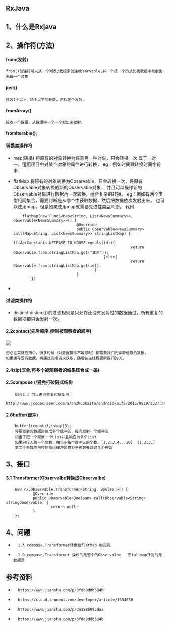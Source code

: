 ##	RxJava

##	1、什么是Rxjava


##	2、操作符(方法)
####	from(发射)
	from()创建符可以从一个列表/数组来创建Observable,并一个接一个的从列表数组中发射出来每一个对象

####	just()
	接收1个以上,10个以下的参数，然后逐个发射。   

####	fromArray()
	接收一个数组，从数组中一个一个取出来发射。

####	fromIterable();


####	转换类操作符
-	map(转换)
			将原有的对象转换为任意另一种对象，只会转换一次 属于一对一，适用项目中对某个对象的属性进行转换，
			eg：例如时间戳转换时间字符串
-	flatMap
			将原有的对象转换为Observable，只会转换一次，将原有Observable对象转换成新的Observable对象，
			并且可以操作新的Observable对象进行数据再一次转换，适合复杂的转换。
			eg：例如有两个类型相同集合，需要判断是从哪个中获取数据，然后把数据依次发射出来，
			也可以使用map，但是如果使用map就需要先进性类型判断。
代码

			flatMap(new Func1<Map<String, List<NewsSummary>>, Observable<NewsSummary>>() {
									@Override
									public Observable<NewsSummary> call(Map<String, List<NewsSummary>> stringListMap) {
										if(ApiConstants.NETEASE_ID_HOUSE.equals(id)){
															return Observable.from(stringListMap.get("北京"));
												}else{
															return Observable.from(stringListMap.get(id));
										  	}
									}
				})

-
####	过滤类操作符
-	distinct
			distinct()的过滤规则是只允许还没有发射过的数据通过，所有重复的数据项都只会发射一次。

####	2.2contact(先后顺序,控制被观察者的顺序)
![](https://upload-images.jianshu.io/upload_images/3994917-717b7a5bae136a0e.png?imageMogr2/auto-orient/strip%7CimageView2/2/w/610)

	想必在实际应用中，很多时候（对数据操作不敏感时）都需要我们先读取缓存的数据，
	如果缓存没有数据，再通过网络请求获取，随后在主线程更新我们的UI。





####	2.4zip(压合,将多个被观察者的结果压合成一条)


####	2.5compose	//避免打破链式结构
		配合3.1 可以进行重复代码复用，
		http://www.jcodecraeer.com/a/anzhuokaifa/androidkaifa/2015/0819/3327.html


####	2.6buffer(缓冲)
		buffer((count)3,(skip)3);
		将要发射的数据封装成多个缓冲区，每次发射一个缓冲区
		相当于把一个观察一个List并且响应为多个List
		如果只传入第一个参数，相当于每个缓冲区的个数，[1,2,3,4...10]  [1,2,3,]
		第二个参数作用控制每组缓冲区相对于总数要跳过几个开始









##	3、接口
####	3.1 Transformer(Observalbe转换成Observalbe)
		new rx.Observable.Transformer<String, Boolean>() {
				@Override
				public Observable<Boolean> call(Observable<String> stringObservable) {
						return null;
				}
		};

##	4、问题
-		1.A compose.Transformer转换和flatMap 的区别，
-		1.Q compose.Transformer 操作的是整个的Observalbe   而faltmap针对的是 数据流


##	参考资料
-		https://www.jianshu.com/p/3fdd9ddb534b
-		https://cloud.tencent.com/developer/article/1334650
-		https://www.jianshu.com/p/3a188b995daa
-		https://www.jianshu.com/p/3fdd9ddb534b
